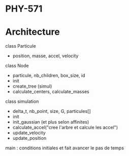 # PHY-571

# Architecture
class Particule 
- position, masse, accel, velocity


class Node 
- particule, nb_children, box_size, id
- init
- create_tree (simul)
- calculate_centers, calculate_masses


class simulation 
- delta_t, nb_point, size, G, particules[]
- init
- init_gaussian (et plus selon affinites)
- calculate_accel("cree l'arbre et calcule les accel")
- update_velocity
- update_position

main : conditions initiales et fait avancer le pas de temps
